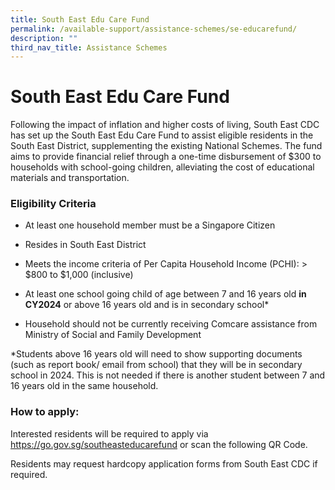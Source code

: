 ```yaml
---
title: South East Edu Care Fund
permalink: /available-support/assistance-schemes/se-educarefund/
description: ""
third_nav_title: Assistance Schemes
---
```

# South East Edu Care Fund

Following the impact of inflation and higher costs of living, South East CDC has set up the South East Edu Care Fund to assist eligible residents in the South East District, supplementing the existing National Schemes. 
The fund aims to provide financial relief through a one-time disbursement of $300 to households with school-going children, alleviating the cost of educational materials and transportation.


### **Eligibility Criteria**

* At least one household member must be a Singapore Citizen

* Resides in South East District

* Meets the income criteria of Per Capita Household Income (PCHI): > $800 to $1,000 (inclusive)

* At least one school going child of age between 7 and 16 years old **in CY2024** or above 16 years old and is in secondary school*

* Household should not be currently receiving Comcare assistance from Ministry of Social and Family Development

*Students above 16 years old will need to show supporting documents (such as report book/ email from school) that they will be in secondary school in 2024.
This is not needed if there is another student between 7 and 16 years old in the same household.

### How to apply:
Interested residents will be required to apply via https://go.gov.sg/southeasteducarefund or scan the following QR Code.


Residents may request hardcopy application forms from South East CDC if required.